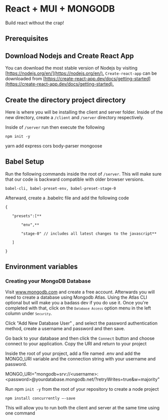 # React + MUI + MONGODB
Build react without the crap!

## Prerequisites

## **Download Nodejs and Create React App**

You can download the most stable version of Nodejs by visiting [https://nodejs.org/en/](https://nodejs.org/en/)<span style="text-decoration:underline;">.</span> `Create-react-app` can be downloaded from [https://create-react-app.dev/docs/getting-started](https://create-react-app.dev/docs/getting-started)<span style="text-decoration:underline;">.</span>


## **Create the directory project directory**

Here is where you will be installing the client and server folder. Inside of the new directory, create a `/client` and `/server` directory respectively.

Inside of `/server` run then execute the following

`npm init -y`

yarn add express cors body-parser mongoose


## **Babel Setup**

Run the following commands inside the root of `/server`. This will make sure that our code is backward compatible with older browser versions.

`babel-cli, babel-preset-env, babel-preset-stage-0`

Afterward, create a .babelrc file and add the following code

```
{

   "presets":[**

       "env",**

       "stage-0" // includes all latest changes to the javascript**

   ]

}
```


## **Environment variables**

### Creating your MongoDB Database
Visit www.mongodb.com and create a free account. Afterwards you will need to create a database using Mongodb Atlas.
Using the Atlas CLI optional but will make you a badass dev if you do use it. Once you're completed with that, 
click on the <code>`Database Access`</code> option menu in the left column under <code>`Security`</code>. 

Click "Add New Database User" , and select the password authentication method, create a username and password and then save.

Go back to your database and then click the <code>Connect</code> button and choose connect to your application. Copy the URI and
return to your project


Inside the root of your project, add a file named .env and add the MONGO_URI variable and the connection string with your username and password.

MONGO_URI="mongodb+srv://&lt;username>:&lt;password>@yourdatabase.mongodb.net/?retryWrites=true&w=majority"

Run npm `init -y` from the root of your repository to create a node project

`npm install concurrently –-save`

This will allow you to run both the client and server at the same time using one command




